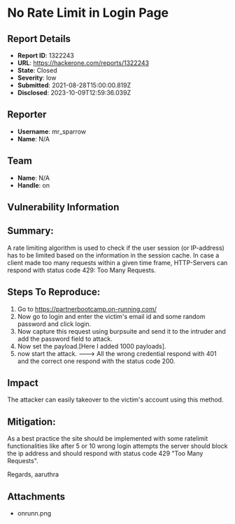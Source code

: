 # No Rate Limit in Login Page

## Report Details
- **Report ID**: 1322243
- **URL**: https://hackerone.com/reports/1322243
- **State**: Closed
- **Severity**: low
- **Submitted**: 2021-08-28T15:00:00.819Z
- **Disclosed**: 2023-10-09T12:59:36.039Z

## Reporter
- **Username**: mr_sparrow
- **Name**: N/A

## Team
- **Name**: N/A
- **Handle**: on

## Vulnerability Information
## Summary:

A rate limiting algorithm is used to check if the user session (or IP-address) has to be limited based on the information in the session cache. In case a client made too many requests within a given time frame, HTTP-Servers can respond with status code 429: Too Many Requests.

## Steps To Reproduce:

1) Go to https://partnerbootcamp.on-running.com/
2) Now go to login  and enter the victim's email id and some random password and click login.
3) Now capture this request using burpsuite and send it to the intruder and add the password field to attack.
4) Now set the payload.[Here I added 1000 payloads].
5) now start the attack.
---> All the wrong credential respond with 401 and the correct one respond with the status code 200.

## Impact

The attacker can easily takeover to the victim's account using this method.

## Mitigation:

As a best practice the site should be implemented with some ratelimit functionalities like after 5 or 10 wrong login attempts the server should block the ip address and should respond with status code 429 "Too Many Requests".

Regards,
aaruthra

## Attachments
- onrunn.png
